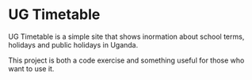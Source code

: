 # UG Timetable
UG Timetable is a simple site that shows inormation about school terms, holidays and public holidays in Uganda.

This project is both a code exercise and something useful for those who want to use it.
